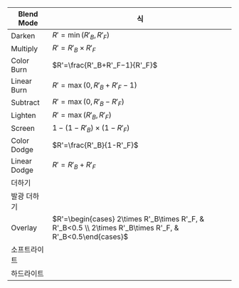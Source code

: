 |Blend Mode|식|
|---|---|
|Darken|$R'=\min(R'_B, R'_F)$|
|Multiply|$R'=R'_B\times R'_F$|
|Color Burn|$R'=\frac{R'_B+R'_F−1}{R'_F}$|
|Linear Burn|$R'=\max(0, R'_B+R'_F−1)$|
|Subtract|$R'=\max(0, R'_B-R'_F)$|강해짐|||||
|Lighten|$R'=\max(R'_B, R'_F)$|강해짐|
|Screen|$1-(1-R'_B)\times (1-R'_F)$|그대로|
|Color Dodge|$R'=\frac{R'_B}{1-R'_F}$|강해짐|
|Linear Dodge|$R'=R'_B+R'_F$|강해짐|
|더하기||강해짐|
|발광 더하기||강해짐|
|Overlay|$R'=\begin{cases} 2\times R'_B\times R'_F, & R'_B<0.5 \\ 2\times R'_B\times R'_F, & R'_B<0.5\end{cases}$|그대로|
소프트라이트||그대로
하드라이트||그대로
